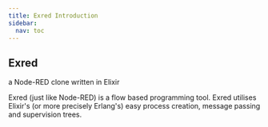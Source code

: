 ```yaml
---
title: Exred Introduction
sidebar:
  nav: toc
---
```


## Exred
a Node-RED clone written in Elixir

Exred (just like Node-RED) is a flow based programming tool. Exred utilises Elixir's (or more precisely Erlang's) easy process creation, message passing and supervision trees.
 
